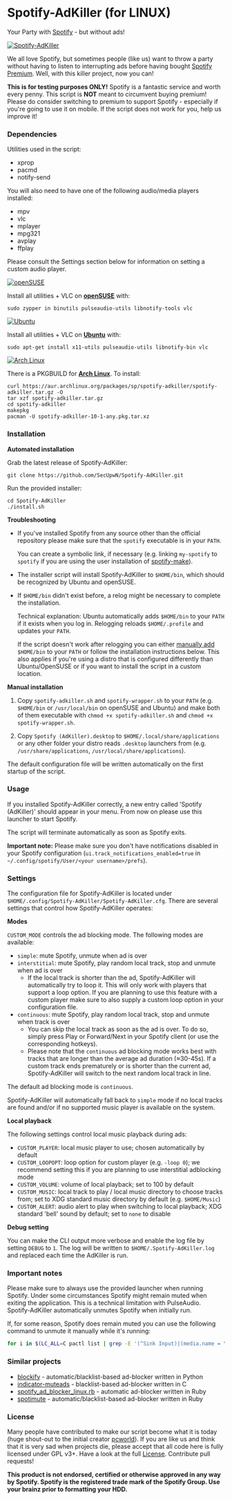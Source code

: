 # Spotify-AdKiller (for LINUX)

Your Party with [Spotify](https://www.spotify.com) - but without ads!

[![Spotify-AdKiller](https://github.com/SecUpwN/Spotify-AdKiller/raw/master/Spotify-AdKiller.png)](https://github.com/SecUpwN/Spotify-AdKiller)

We all love Spotify, but sometimes people (like us) want to throw a party without having to listen to interrupting ads before having bought [Spotify Premium](https://www.spotify.com/premium/). Well, with this killer project, now you can!

**This is for testing purposes ONLY!** Spotify is a fantastic service and worth every penny. This script is **NOT** meant to circumvent buying premium! Please do consider switching to premium to support Spotify - especially if you're going to use it on mobile. If the script does not work for you, help us improve it!

### Dependencies

Utilities used in the script:

  - xprop
  - pacmd
  - notify-send

You will also need to have one of the following audio/media players installed:

  - mpv
  - vlc
  - mplayer
  - mpg321
  - avplay
  - ffplay

Please consult the Settings section below for information on setting a custom audio player.

[![openSUSE](https://news.opensuse.org/wp-content/uploads/2014/11/468x60.png)](http://www.opensuse.org/)

Install all utilities + VLC on **[openSUSE](http://www.opensuse.org/)** with:

    sudo zypper in binutils pulseaudio-utils libnotify-tools vlc

[![Ubuntu](http://spreadubuntu.neomenlo.org/files/banner-468x60.png)](http://www.ubuntu.com/)

Install all utilities + VLC on **[Ubuntu](http://www.ubuntu.com/)** with:

    sudo apt-get install x11-utils pulseaudio-utils libnotify-bin vlc

[![Arch Linux](http://www.faderweb.de/img/archlinux.jpg)](http://www.archlinux.org/)

There is a PKGBUILD for  **[Arch Linux](http://www.archlinux.org/)**. To install:

    curl https://aur.archlinux.org/packages/sp/spotify-adkiller/spotify-adkiller.tar.gz -O
    tar xzf spotify-adkiller.tar.gz
    cd spotify-adkiller
    makepkg
    pacman -U spotify-adkiller-10-1-any.pkg.tar.xz

### Installation

**Automated installation**

Grab the latest release of Spotify-AdKiller:

    git clone https://github.com/SecUpwN/Spotify-AdKiller.git

Run the provided installer:

    cd Spotify-AdKiller
    ./install.sh

**Troubleshooting**

- If you've installed Spotify from any source other than the official repository please make sure that the `spotify` executable is in your `PATH`.

    You can create a symbolic link, if necessary (e.g. linking `my-spotify` to `spotify` if you are using the user installation of [spotify-make](https://github.com/leamas/spotify-make)).

- The installer script will install Spotify-AdKiller to `$HOME/bin`, which should be recognized by Ubuntu and openSUSE.

- If `$HOME/bin` didn't exist before, a relog might be necessary to complete the installation.

    Technical explanation: Ubuntu automatically adds `$HOME/bin` to your `PATH` if it exists when you log in. Relogging reloads `$HOME/.profile` and updates your `PATH`.

    If the script doesn't work after relogging you can either [manually add](http://askubuntu.com/q/3744) `$HOME/bin` to your `PATH` or follow the installation instructions below. This also applies if you're using a distro that is configured differently than Ubuntu/OpenSUSE or if you want to install the script in a custom location.

**Manual installation**

1. Copy `spotify-adkiller.sh` and `spotify-wrapper.sh` to your `PATH` (e.g. `$HOME/bin` or `/usr/local/bin` on openSUSE and Ubuntu) and make both of them executable with `chmod +x spotify-adkiller.sh` and `chmod +x spotify-wrapper.sh`.

2. Copy `Spotify (AdKiller).desktop` to `$HOME/.local/share/applications` or any other folder your distro reads `.desktop` launchers from (e.g. `/usr/share/applications`, `/usr/local/share/applications`).

The default configuration file will be written automatically on the first startup of the script.

### Usage

If you installed Spotify-AdKiller correctly, a new entry called 'Spotify (AdKiller)' should appear in your menu. From now on please use this launcher to start Spotify.

The script will terminate automatically as soon as Spotify exits.

**Important note:** Please make sure you don't have notifications disabled in your Spotify configuration (`ui.track_notifications_enabled=true` in `~/.config/spotify/User/<your username>/prefs`).

### Settings

The configuration file for Spotify-AdKiller is located under `$HOME/.config/Spotify-AdKiller/Spotify-AdKiller.cfg`. There are several settings that control how Spotify-AdKiller operates:

**Modes**

`CUSTOM_MODE` controls the ad blocking mode. The following modes are available:

- `simple`: mute Spotify, unmute when ad is over
- `interstitial`: mute Spotify, play random local track, stop and unmute when ad is over
    + If the local track is shorter than the ad, Spotify-AdKiller will automatically try to loop it. This will only work with players that support a loop option. If you are planning to use this feature with a custom player make sure to also supply a custom loop option in your configuration file.
- `continuous`: mute Spotify, play random local track, stop and unmute when track is over
    + You can skip the local track as soon as the ad is over. To do so, simply press Play or Forward/Next in your Spotify client (or use the corresponding hotkeys).
    + Please note that the `continuous` ad blocking mode works best with tracks that are longer than the average ad duration (≈30-45s). If a custom track ends prematurely or is shorter than the current ad, Spotify-AdKiller will switch to the next random local track in line.

The default ad blocking mode is `continuous`.

Spotify-AdKiller will automatically fall back to `simple` mode if no local tracks are found and/or if no supported music player is available on the system.

**Local playback**

The following settings control local music playback during ads:

- `CUSTOM_PLAYER`: local music player to use; chosen automatically by default
- `CUSTOM_LOOPOPT`: loop option for custom player (e.g. `-loop 0`); we recommend setting this if you are planning to use interstitial adblocking mode
- `CUSTOM_VOLUME`: volume of local playback; set to 100 by default
- `CUSTOM_MUSIC`: local track to play / local music directory to choose tracks from; set to XDG standard music directory by default (e.g. `$HOME/Music`)
- `CUSTOM_ALERT`: audio alert to play when switching to local playback; XDG standard 'bell' sound by default; set to `none` to disable

**Debug setting**

You can make the CLI output more verbose and enable the log file by setting `DEBUG` to `1`. The log will be written to `$HOME/.Spotify-AdKiller.log` and replaced each time the AdKiller is run.

### Important notes

Please make sure to always use the provided launcher when running Spotify. Under some circumstances Spotify might remain muted when exiting the application. This is a technical limitation with PulseAudio. Spotify-AdKiller automatically unmutes Spotify when initially run.

If, for some reason, Spotify does remain muted you can use the following command to unmute it manually while it's running:

```bash
for i in $(LC_ALL=C pactl list | grep -E '(^Sink Input)|(media.name = \"Spotify\"$)' | cut -d \# -f2 | grep -v Spotify); do pactl set-sink-input-mute "$i" no; done
```

### Similar projects

- [blockify](https://github.com/mikar/blockify) - automatic/blacklist-based ad-blocker written in Python
- [indicator-muteads](https://launchpad.net/indicator-muteads) - blacklist-based ad-blocker written in C
- [spotify_ad_blocker_linux.rb](https://github.com/superr4y/hacks/blob/master/spotify/spotify_ad_blocker_linux.rb) - automatic ad-blocker written in Ruby
- [spotimute](https://github.com/romaindeveaud/spotimute) - automatic/blacklist-based ad-blocker written in Ruby

### License

Many people have contributed to make our script become what it is today (huge shout-out to the initial creator [pcworld](https://github.com/pcworld)). If you are like us and think that it is very sad when projects die, please accept that all code here is fully licensed under GPL v3+. Have a look at the full [License](https://github.com/SecUpwN/Spotify-AdKiller/blob/master/LICENSE). Contribute pull requests!

**This product is not endorsed, certified or otherwise approved in any way by Spotify. Spotify is the registered trade mark of the Spotify Group. Use your brainz prior to formatting your HDD.**
